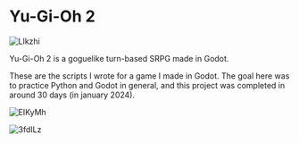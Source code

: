 # Yu-Gi-Oh 2

![LIkzhi](https://github.com/user-attachments/assets/1b7eb330-62d6-413b-a1b5-d6a6a742d3cd)

Yu-Gi-Oh 2 is a goguelike turn-based SRPG made in Godot.

These are the scripts I wrote for a game I made in Godot. The goal here was to practice Python and Godot in general, and this project was completed in around 30 days (in january 2024).

![EIKyMh](https://github.com/user-attachments/assets/e4a7af16-df5e-4591-a7e4-6fed9638bfb1)

![3fdILz](https://github.com/user-attachments/assets/b9d92cb0-fcce-4e2a-97b0-dfabe3d5bf0f)

